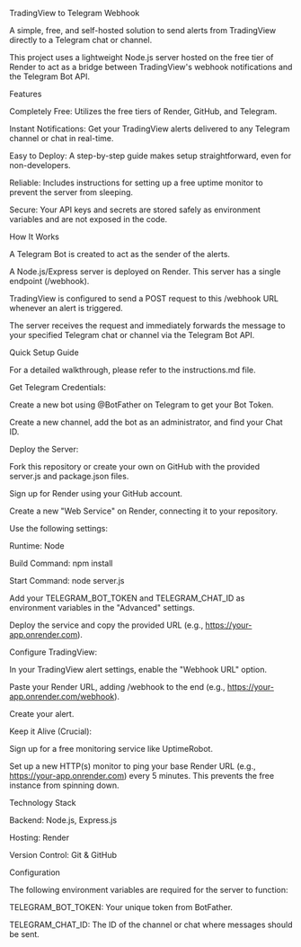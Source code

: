 TradingView to Telegram Webhook

A simple, free, and self-hosted solution to send alerts from TradingView directly to a Telegram chat or channel.

This project uses a lightweight Node.js server hosted on the free tier of Render to act as a bridge between TradingView's webhook notifications and the Telegram Bot API.

Features

Completely Free: Utilizes the free tiers of Render, GitHub, and Telegram.

Instant Notifications: Get your TradingView alerts delivered to any Telegram channel or chat in real-time.

Easy to Deploy: A step-by-step guide makes setup straightforward, even for non-developers.

Reliable: Includes instructions for setting up a free uptime monitor to prevent the server from sleeping.

Secure: Your API keys and secrets are stored safely as environment variables and are not exposed in the code.

How It Works

A Telegram Bot is created to act as the sender of the alerts.

A Node.js/Express server is deployed on Render. This server has a single endpoint (/webhook).

TradingView is configured to send a POST request to this /webhook URL whenever an alert is triggered.

The server receives the request and immediately forwards the message to your specified Telegram chat or channel via the Telegram Bot API.

Quick Setup Guide

For a detailed walkthrough, please refer to the instructions.md file.

Get Telegram Credentials:

Create a new bot using @BotFather on Telegram to get your Bot Token.

Create a new channel, add the bot as an administrator, and find your Chat ID.

Deploy the Server:

Fork this repository or create your own on GitHub with the provided server.js and package.json files.

Sign up for Render using your GitHub account.

Create a new "Web Service" on Render, connecting it to your repository.

Use the following settings:

Runtime: Node

Build Command: npm install

Start Command: node server.js

Add your TELEGRAM_BOT_TOKEN and TELEGRAM_CHAT_ID as environment variables in the "Advanced" settings.

Deploy the service and copy the provided URL (e.g., https://your-app.onrender.com).

Configure TradingView:

In your TradingView alert settings, enable the "Webhook URL" option.

Paste your Render URL, adding /webhook to the end (e.g., https://your-app.onrender.com/webhook).

Create your alert.

Keep it Alive (Crucial):

Sign up for a free monitoring service like UptimeRobot.

Set up a new HTTP(s) monitor to ping your base Render URL (e.g., https://your-app.onrender.com) every 5 minutes. This prevents the free instance from spinning down.

Technology Stack

Backend: Node.js, Express.js

Hosting: Render

Version Control: Git & GitHub

Configuration

The following environment variables are required for the server to function:

TELEGRAM_BOT_TOKEN: Your unique token from BotFather.

TELEGRAM_CHAT_ID: The ID of the channel or chat where messages should be sent.
